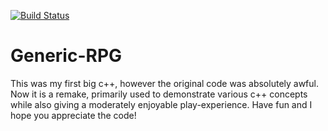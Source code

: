 [![Build Status](https://travis-ci.org/jacob-hegna/Generic-RPG.svg?branch=master)](https://travis-ci.org/jacob-hegna/Generic-RPG)

Generic-RPG
===========

This was my first big c++, however the original code was absolutely awful.  Now it is a remake, primarily used to demonstrate various c++ concepts while also giving a moderately enjoyable play-experience.  Have fun and I hope you appreciate the code!